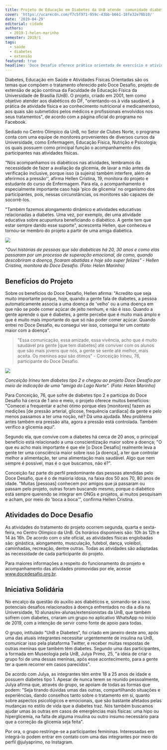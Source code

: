 ```yaml
---
title: Projeto de Educação em Diabetes da UnB atende  comunidade diabética do DF
cover: 'https://ucarecdn.com/f7c5f971-959c-43bb-b661-18fe32e78b10/'
date: '2019-04-29'
editorial: cidade
authors:
  - 2019-1-helen-marinho
semester: 2019/1
tags:
  - saúde
  - diabetes
  - extensão
featured: true
headline: 'Doce Desafio oferece prática orientada de exercício e atividades físicas '
---
```

Diabetes, Educação em Saúde e Atividades Físicas Orientadas são os temas que compõem o tratamento oferecido pelo Doce Desafio, projeto de extensão de ação contínua da Faculdade de Educação Física da Universidade de Brasília (UnB). O projeto, criado em 2001, tem como objetivo atender aos diabéticos do DF, "orientando-os à vida saudável, à prática de atividade física e ao conhecimento nutricional e medicamentoso, aos quais são submetidos pelos médicos e profissionais envolvidos nos seus tratamentos", de acordo com a página oficial do programa no Facebook.

Sediado no Centro Olímpico da UnB, no Setor de Clubes Norte, o programa conta com uma equipe de monitores provenientes de diversos cursos da Universidade, como Enfermagem, Educação Física, Nutrição e Psicologia; os quais possuem como principal função o acompanhamento dos participantes nas atividades físicas.

"Nós acompanhamos os diabéticos nas atividades, lembramos da necessidade de fazer a avaliação da glicemia, de lavar a mão antes da verificação inclusive, porque isso (a sujeira) também interfere, além de aferirmos a pressão'', afirma Hellen Cristina, 19, monitora do projeto e estudante do curso de Enfermagem. Para ela, o acompanhamento é especialmente importante caso haja 'pico de glicemia' no organismo dos participantes, pois, nessas circunstâncias, os monitores são capazes de socorrê-los.

"Também fazemos alongamento dinâmico e atividades educativas relacionadas a diabetes. Uma vez, por exemplo, dei uma atividade educativa sobre acupuntura beneficiando o diabético. A gente tem que estar sempre dando esse suporte", acrescenta Hellen, que conheceu e tornou-se membro do projeto a partir de uma amiga diabética.

![](https://ucarecdn.com/50885498-f1be-479f-9890-85c59a0dcec3/)

_"Ouvi histórias de pessoas que são diabéticas há 20, 30 anos e como elas passaram por um processo de superação emocional, de como, quando descobriram a doença, ficaram abatidas e hoje são super felizes" - Hellen Cristina, monitora do Doce Desafio. (Foto: Helen Marinho)_

## Benefícios do Projeto

Sobre os benefícios do Doce Desafio, Hellen afirma: "Acredito que seja muito importante porque, hoje, quando a gente fala de diabetes, a pessoa automaticamente associa a uma doença de 'velho' ou a uma doença em que não se pode comer açúcar de jeito nenhum, e não é isso. Quando a gente aprende o que é diabetes, a gente percebe que é muito mais amplo e que é muito mais importante do que só não poder comer açúcar. Quando entrei no Doce Desafio, eu consegui ver isso, consegui ter um contato maior com a doença".

> "Essa comunicação, essa amizade, essa vivência, acho que é muito saudável pra gente \[que tem diabetes] até conviver com os alunos que são mais jovens que nós, a gente se sente até melhor, mais aceita. Os meninos aqui são ótimos" - Conceição Irineu, 76, participante do Doce Desafio.

![](https://ucarecdn.com/a41a01f5-c66b-449f-b93d-5d37930f0ea5/)

_Conceição Irineu tem diabetes tipo 2 e chegou ao projeto Doce Desafio por meio de indicação de uma "amiga do Lago Norte". (Foto: Helen Marinho)_

Para Conceição, 76, que sofre de diabetes tipo 2 e participa do Doce Desafio há cerca de 1 ano e meio, o projeto oferece muitos benefícios: "Comecei a frequentar e achei ótimo porque eles \[monitores] fazem as medições \[de pressão arterial, glicose, frequência cardíaca] da gente e pelo menos passamos a ter uma noção, né? Dá uma ajudada. Meu problema antes também era pressão alta, agora a pressão está controlada. Também verifico a glicemia aqui".

Segundo ela, que convive com a diabetes há cerca de 20 anos, o principal benefício está relacionado a uma conscientização maior sobre a doença; "O que eu acho mais importante é que ele \[o Doce Desafio] realmente leva a gente ter uma consciência maior sobre isso \[a doença], a ter que controlar melhor a alimentação, ter uma alimentação mais saudável. Algo que nem sempre é possível, mas é o que buscamos, não é?".

Conceição faz parte do perfil predominante das pessoas atendidas pelo Doce Desafio, que é o de maioria idosa, na faixa dos 50 aos 70, 80 anos de idade. "Muitas \[pessoas] conhecem por amigos que já passaram ou passam pelo projeto, outras foram buscando mesmo, porque o diabético está sempre querendo se integrar em ONGs e projetos, aí muitos pesquisam e acham,  por meio do 'boca a boca'", confirma Hellen Cristina.

## Atividades do Doce Desafio

As atividades do tratamento do projeto ocorrem segunda, quarta e sexta-feira, no Centro Olímpico da UnB. Os horários disponíveis são: 10h às 12h e 14 às 16h. De acordo com o site oficial, as atividades físicas englobadas são: ginástica, alongamento, musculação, futebol, dança, voleibol, caminhadas, recreação, dentre outras. Todas as atividades são adaptadas às necessidade de cada participante do projeto. 

Para maiores informações a respeito do funcionamento do projeto e acompanhamento das atividades promovidas por ele, acesse www.docedesafio.org.br.

## Iniciativa Solidária

No encalço da questão do auxílio aos diabéticos e, somando-se a isso, potenciais desafios relacionados à doença enfrentados no dia a dia na Universidade, 10 alunas/ex-alunas/extensionistas da UnB, que também sofrem com diabetes, criaram um grupo no aplicativo WhatsApp no início de 2019, com a intenção de servir como fonte de apoio para todas.

O grupo, intitulado "UnB e Diabetes", foi criado em janeiro deste ano, após uma das atuais integrantes necessitar urgentemente de insulina na UnB, comunicar isso pela plataforma Twitter, e receber muitas respostas de outras meninas que também têm diabetes. Segundo uma das participantes, a formada em Museologia pela UnB, Julya Primo, 25, "a ideia de criar o grupo foi de uma dessas meninas, após esse acontecimento, para a gente ter a quem recorrer em casos parecidos".

De acordo com Julya, as integrantes têm entre 18 a 25 anos de idade e possuem diabetes tipo 1. Apesar de nunca terem se reunido pessoalmente, Julya afirma que, através do grupo, se apoiam de todas as formas que podem: "Seja tirando dúvidas umas das outras, compartilhando situações e experiências, dando conselhos tanto sobre o tratamento em si, quanto sobre aspectos psicológicos e emocionais, que são bastante afetados pelas mudanças no estilo de vida que a diabetes traz. Nós também buscamos ajudar umas às outras em casos de emergências mais físicas: uma hipo ou hiperglicemia, na falta de alguma insulina ou outro insumo necessário para que a correção da glicemia seja feita". 

Por ora, o grupo restringe-se a participantes femininas. Interessadas em integrá-lo podem entrar em contato com uma das integrantes por meio do perfil @julyaprimo, no Instagram.
